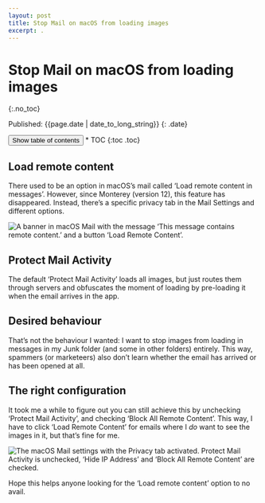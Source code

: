 ```yaml
---
layout: post
title: Stop Mail on macOS from loading images
excerpt: .
---
```


# Stop Mail on macOS from loading images
{:.no_toc}

Published: {{page.date | date_to_long_string}}
{: .date}

<button id="tocgle" class="tocgle" type="button" aria-expanded="true" aria-controls="markdown-toc">
  Show table of contents</button>
* TOC
{:toc .toc}

## Load remote content
There used to be an option in macOS’s mail called ‘Load remote content in messages’. However, since Monterey (version 12), this feature has disappeared. Instead, there’s a specific privacy tab in the Mail Settings and different options. 

![A banner in macOS Mail with the message ‘This message contains remote content.’ and a button ‘Load Remote Content’.](/static/img/macos-mail-load-content-banner.png)

## Protect Mail Activity
The default ‘Protect Mail Activity’ loads all images, but just routes them through servers and obfuscates the moment of loading by pre-loading it when the email arrives in the app. 

## Desired behaviour
That’s not the behaviour I wanted: I want to stop images from loading in messages in my Junk folder (and some in other folders) entirely. This way, spammers (or marketeers) also don’t learn whether the email has arrived or has been opened at all.

## The right configuration
It took me a while to figure out you can still achieve this by unchecking ‘Protect Mail Activity’, and checking ‘Block All Remote Content’. This way, I have to click ‘Load Remote Content’ for emails where I _do_ want to see the images in it, but that’s fine for me.

![The macOS Mail settings with the Privacy tab activated. Protect Mail Activity is unchecked, ‘Hide IP Address’ and ‘Block All Remote Content’ are checked.](/static/img/macos-mail-privacy-settings.png)

Hope this helps anyone looking for the ‘Load remote content’ option to no avail. 